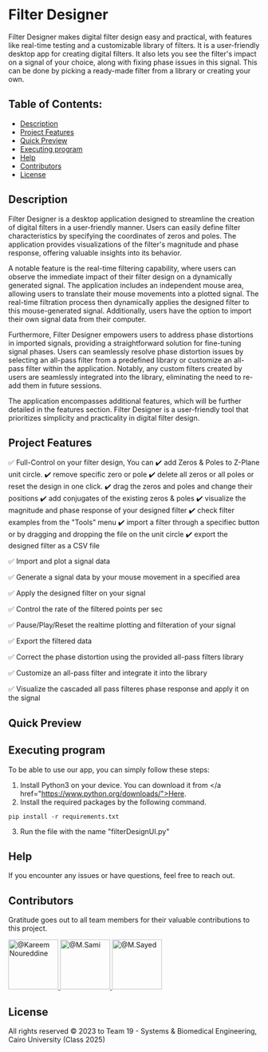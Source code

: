 # Filter Designer

Filter Designer makes digital filter design easy and practical, with features like real-time testing and a customizable library of filters. It is a user-friendly desktop app for creating digital filters. It also lets you see the filter's impact on a signal of your choice, along with fixing phase issues in this signal. This can be done by picking a ready-made filter from a library or creating your own.

## Table of Contents:
- [Description](#description)
- [Project Features](#project-features)
- [Quick Preview](#quick-preview)
- [Executing program](#executing-program)
- [Help](#Help)
- [Contributors](#contributors)
- [License](#license)

## Description

Filter Designer is a desktop application designed to streamline the creation of digital filters in a user-friendly manner. Users can easily define filter characteristics by specifying the coordinates of zeros and poles. The application provides visualizations of the filter's magnitude and phase response, offering valuable insights into its behavior.

A notable feature is the real-time filtering capability, where users can observe the immediate impact of their filter design on a dynamically generated signal. The application includes an independent mouse area, allowing users to translate their mouse movements into a plotted signal. The real-time filtration process then dynamically applies the designed filter to this mouse-generated signal. Additionally, users have the option to import their own signal data from their computer.

Furthermore, Filter Designer empowers users to address phase distortions in imported signals, providing a straightforward solution for fine-tuning signal phases. Users can seamlessly resolve phase distortion issues by selecting an all-pass filter from a predefined library or customize an all-pass filter within the application. Notably, any custom filters created by users are seamlessly integrated into the library, eliminating the need to re-add them in future sessions.

The application encompasses additional features, which will be further detailed in the features section. Filter Designer is a user-friendly tool that prioritizes simplicity and practicality in digital filter design.

## Project Features
:white_check_mark: Full-Control on your filter design, You can
  :heavy_check_mark: add Zeros & Poles to Z-Plane unit circle.
  :heavy_check_mark: remove specific zero or pole
  :heavy_check_mark: delete all zeros or all poles or reset the design in one click.
  :heavy_check_mark: drag the zeros and poles and change their positions
  :heavy_check_mark: add conjugates of the existing zeros & poles
  :heavy_check_mark: visualize the magnitude and phase response of your designed filter
  :heavy_check_mark: check filter examples from the "Tools" menu
  :heavy_check_mark: import a filter through a specifiec button or by dragging and dropping the file on the unit circle
  :heavy_check_mark: export the designed filter as a CSV file

:white_check_mark: Import and plot a signal data

:white_check_mark: Generate a signal data by your mouse movement in a specified area

:white_check_mark: Apply the designed filter on your signal

:white_check_mark: Control the rate of the filtered points per sec

:white_check_mark: Pause/Play/Reset the realtime plotting and filteration of your signal

:white_check_mark: Export the filtered data

:white_check_mark: Correct the phase distortion using the provided all-pass filters library

:white_check_mark: Customize an all-pass filter and integrate it into the library

:white_check_mark: Visualize the cascaded all pass filteres phase response and apply it on the signal

## Quick Preview

## Executing program

To be able to use our app, you can simply follow these steps:
1. Install Python3 on your device. You can download it from </a href="https://www.python.org/downloads/">Here<a>.
2. Install the required packages by the following command.
```
pip install -r requirements.txt
```
3. Run the file with the name "filterDesignUI.py"

## Help

If you encounter any issues or have questions, feel free to reach out.

## Contributors

Gratitude goes out to all team members for their valuable contributions to this project.

<div align="left">
  <a href="https://github.com/cln-Kafka">
    <img src="https://avatars.githubusercontent.com/u/100665578?v=4" width="100px" alt="@Kareem Noureddine">
  </a>
  <a href="https://github.com/1MuhammadSami1">
    <img src="https://avatars.githubusercontent.com/u/139786587?v=4" width="100px" alt="@M.Sami">
  </a>
  <a href="https://github.com/MohamedSayedDiab">
    <img src="https://avatars.githubusercontent.com/u/90231744?v=4" width="100px" alt="@M.Sayed">
  </a>
</div>

## License

All rights reserved © 2023 to Team 19 - Systems & Biomedical Engineering, Cairo University (Class 2025)
